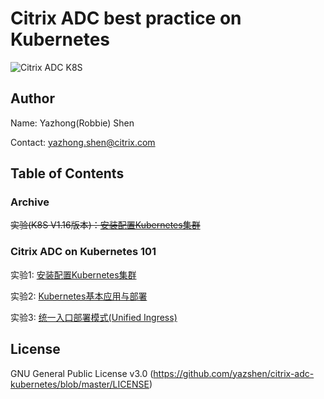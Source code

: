 # Citrix ADC best practice on Kubernetes
![Citrix ADC K8S](https://docs.citrix.com/en-us/advanced-concepts/media/cpx-ingress-image17a.png)

## Author
Name: Yazhong(Robbie) Shen

Contact: yazhong.shen@citrix.com

## Table of Contents
### Archive
~~实验(K8S V1.16版本)：[安装配置Kubernetes集群](https://github.com/yazshen/citrix-adc-kubernetes/blob/master/lab01-setup-kubernetes-old.md)~~

### Citrix ADC on Kubernetes 101
实验1: [安装配置Kubernetes集群](https://github.com/yazshen/citrix-adc-kubernetes/blob/master/citrix101-lab01-setup-kubernetes.md)

实验2: [Kubernetes基本应用与部署](https://github.com/yazshen/citrix-adc-kubernetes/blob/master/citrix101-lab02-k8s-deploy-application.md)

实验3: [统一入口部署模式(Unified Ingress)](https://github.com/yazshen/citrix-adc-kubernetes/blob/master/citrix101-lab03-unified-ingress.md)

## License
GNU General Public License v3.0
(https://github.com/yazshen/citrix-adc-kubernetes/blob/master/LICENSE)
